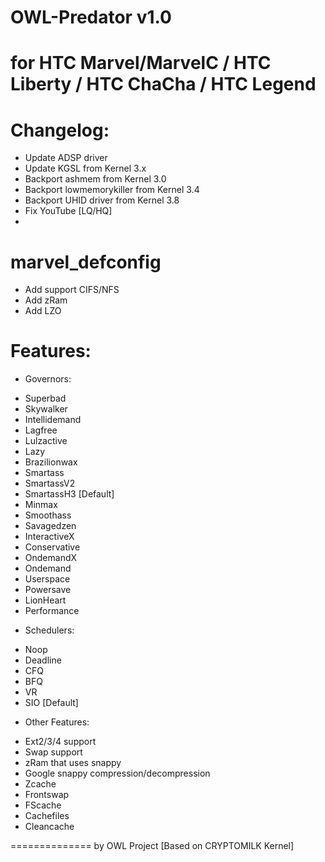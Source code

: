 OWL-Predator v1.0
==============


for HTC Marvel/MarvelC / HTC Liberty / HTC ChaCha / HTC Legend
==============================================================

Changelog:
===========
- Update ADSP driver
- Update KGSL from Kernel 3.x
- Backport ashmem from Kernel 3.0
- Backport lowmemorykiller from Kernel 3.4
- Backport UHID driver from Kernel 3.8
- Fix YouTube [LQ/HQ]
- 
marvel_defconfig
===========
- Add support CIFS/NFS
- Add zRam
- Add LZO


Features:
==========

* Governors:
- Superbad
- Skywalker
- Intellidemand
- Lagfree
- Lulzactive
- Lazy
- Brazilionwax
- Smartass
- SmartassV2
- SmartassH3 [Default]
- Minmax
- Smoothass
- Savagedzen
- InteractiveX
- Conservative
- OndemandX
- Ondemand
- Userspace
- Powersave
- LionHeart
- Performance


* Schedulers:
- Noop
- Deadline
- CFQ
- BFQ
- VR
- SIO [Default]

* Other Features:
- Ext2/3/4 support
- Swap support
- zRam that uses snappy
- Google snappy compression/decompression
- Zcache
- Frontswap
- FScache
- Cachefiles
- Cleancache

==============
                                                by OWL Project [Based on CRYPTOMILK Kernel]
